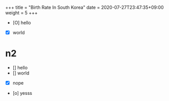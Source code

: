 +++
title = "Birth Rate In South Korea"
date =  2020-07-27T23:47:35+09:00
weight = 5
+++

- [O] hello
- [x] world

# n2

- [] hello
- [] world
- [x] nope
- [o] yesss


